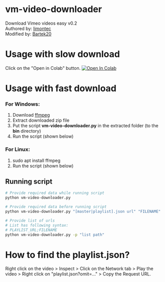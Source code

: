 # vm-video-downloader
Download Vimeo videos easy v0.2<br/>
Authored by: [limontec](https://github.com/limontec)<br/>
Modified by: [Bartek20](https://github.com/Bartek20)

# Usage with slow download
Click on the "Open in Colab" button.
<a href="https://colab.research.google.com/github/limontec/vm-video-downloader/blob/master/VMVideoDownloader.ipynb" target="_parent\"><img src="https://colab.research.google.com/assets/colab-badge.svg" alt="Open In Colab"/></a>

# Usage with fast download

### For Windows:
1. Download [ffmpeg](https://github.com/BtbN/FFmpeg-Builds/releases/download/latest/ffmpeg-master-latest-win64-gpl.zip)
2. Extract downloaded zip file 
2. Put the script **vm-video-downloader.py** in the extracted folder (to the **bin** directory)
4. Run the script (shown below)

### For Linux:
1. sudo apt install ffmpeg
2. Run the script (shown below)

## Running script
```bash
# Provide required data while running script
python vm-video-downloader.py
```
```bash
# Provide required data before running script
python vm-video-downloader.py "[master|playlist].json url" "FILENAME"
```
```bash
# Provide list of urls
# List has following syntax:
# PLAYLIST_URL;FILENAME
python vm-video-downloader.py -p "list path"
```

# How to find the playlist.json?
Right click on the video > Inspect > Click on the Network tab > Play the video > Right click on "playlist.json?omit=..." > Copy the Request URL.
